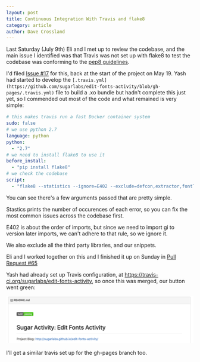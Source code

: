 ```yaml
---
layout: post
title: Continuous Integration With Travis and flake8
category: article
author: Dave Crossland
---
```


Last Saturday (July 9th) Eli and I met up to review the codebase, and the main issue I identified was that Travis was not set up with flake8 to test the codebase was conforming to the [pep8 guidelines](https://www.python.org/dev/peps/pep-0008/). 

I'd filed [Issue #17](https://github.com/sugarlabs/edit-fonts-activity/issues/17) for this, back at the start of the project on May 19. 
Yash had started to develop the `[.travis.yml](https://github.com/sugarlabs/edit-fonts-activity/blob/gh-pages/.travis.yml)` file to build a .xo bundle but hadn't complete this just yet, so I commended out most of the code and what remained is very simple:

```yml
# this makes travis run a fast Docker container system
sudo: false
# we use python 2.7
language: python
python:
  - "2.7"
# we need to install flake8 to use it
before_install:
  - "pip install flake8"
# we check the codebase
script: 
  - "flake8 --statistics --ignore=E402 --exclude=defcon,extractor,fontTools,fontmake,robofab,ufo2ft,ufoLib,snippets ."
```

You can see there's a few arguments passed that are pretty simple. 

Stastics prints the number of occurences of each error, so you can fix the most common issues across the codebase first. 

E402 is about the order of imports, but since we need to import gi to version later imports, we can't adhere to that rule, so we ignore it. 

We also exclude all the third party libraries, and our snippets. 

Eli and I worked together on this and I finished it up on Sunday in [Pull Request #65](https://github.com/sugarlabs/edit-fonts-activity/pull/65) 

Yash had already set up Travis configuration, at <https://travis-ci.org/sugarlabs/edit-fonts-activity>, so once this was merged, our button went green:

![travis button is green](files/img/2016-07-13-travis-button.png)

I'll get a similar travis set up for the gh-pages branch too.
